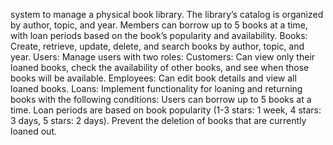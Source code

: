 system to manage a physical book library. 
The library’s catalog is organized by author, topic, and year. Members can borrow up to 5 books at a time, with loan periods based on the book’s popularity and availability.
Books: Create, retrieve, update, delete, and search books by author, topic, and year.
Users: Manage users with two roles:
    Customers: Can view only their loaned books, check the availability of other books, and see when those books will be available.
    Employees: Can edit book details and view all loaned books.
Loans: Implement functionality for loaning and returning books with the following conditions:
Users can borrow up to 5 books at a time.
Loan periods are based on book popularity (1-3 stars: 1 week, 4 stars: 3 days, 5 stars: 2 days).
Prevent the deletion of books that are currently loaned out.

